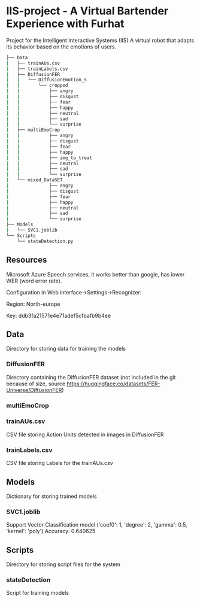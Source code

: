 # IIS-project - A Virtual Bartender Experience with Furhat
Project for the Intelligent Interactive Systems (IIS)
A virtual robot that adapts its behavior based on the emotions of users.

```bash
├── Data
|   ├── trainAUs.csv
|   ├── trainLabels.csv
|   ├── DiffusionFER
|   |   └── DiffusionEmotion_S
|   |       └── cropped
|   |           ├── angry
|   |           ├── disgust
|   |           ├── fear
|   |           ├── happy
|   |           ├── neutral
|   |           ├── sad
|   |           └── surprise
|   ├── multiEmoCrop
|   |           ├── angry
|   |           ├── disgust
|   |           ├── fear
|   |           ├── happy
|   |           ├── img_to_treat
|   |           ├── neutral
|   |           ├── sad
|   |           └── surprise
|   └── mixed_DataSET
|               ├── angry
|               ├── disgust
|               ├── fear
|               ├── happy
|               ├── neutral
|               ├── sad
|               └── surprise
├── Models
|   └── SVC1.joblib
└── Scripts
    └── stateDetection.py
```
## Resources
Microsoft Azure Speech services, it works better than google, has lower WER (word error rate).

Configuration in Web interface->Settings->Recognizer:

Region: North-europe

Key: ddb3fa21571e4e71adef5cfbafb9b4ee

## Data
Directory for storing data for training the models

### DiffusionFER
Directory containing the DiffusionFER dataset (not included in the git because of size, source https://huggingface.co/datasets/FER-Universe/DiffusionFER)

### multiEmoCrop

### trainAUs.csv
CSV file storing Action Units detected in images in DiffusionFER

### trainLabels.csv
CSV file storing Labels for the trainAUs.csv

## Models
Dictionary for storing trained models

### SVC1.joblib
Support Vector Classification model ('coef0': 1, 'degree': 2, 'gamma': 0.5, 'kernel': 'poly') Accuracy: 0.640625

## Scripts
Directory for storing script files for the system

### stateDetection
Script for training models

